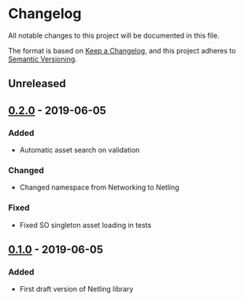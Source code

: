# Changelog
All notable changes to this project will be documented in this file.

The format is based on [Keep a Changelog](https://keepachangelog.com/en/1.0.0/),
and this project adheres to [Semantic Versioning](https://semver.org/spec/v2.0.0.html).

## Unreleased

## [0.2.0] - 2019-06-05
### Added
- Automatic asset search on validation
### Changed
- Changed namespace from Networking to Netling
### Fixed
- Fixed SO singleton asset loading in tests

## [0.1.0] - 2019-06-05
### Added
- First draft version of Netling library

[Unreleased]: https://github.com/OJuergen/Netling/compare/v0.2.0...HEAD
[0.2.0]: https://github.com/OJuergen/Netling/compare/v0.1.0...v0.2.0
[0.1.0]: https://github.com/OJuergen/Netling/releases/tag/v0.1.0